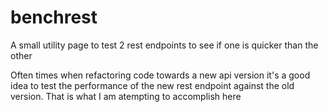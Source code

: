 # benchrest
A small utility page to test 2 rest endpoints to see if one is quicker than the other

Often times when refactoring code towards a new api version it's a good idea to test
the performance of the new rest endpoint against the old version. That is what I am
atempting to accomplish here
